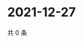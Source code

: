 # 2021-12-27

共 0 条

<!-- BEGIN WEIBO -->
<!-- 最后更新时间 Mon Dec 27 2021 10:52:30 GMT+0800 (China Standard Time) -->

<!-- END WEIBO -->
